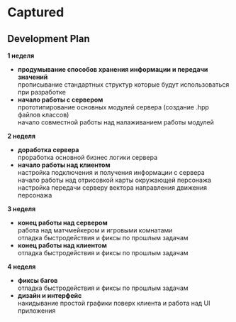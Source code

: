 # Captured

## **Development Plan**
**1 неделя**
* **продумывание способов хранения информации и передачи значений**  
прописывание стандартных структур которые будут использоваться при разработке
* **начало работы с сервером**  
прототипирование основных модулей сервера (создание .hpp файлов классов)  
начало совместной работы над налаживанием работы модулей

**2 неделя**
* **доработка сервера**  
проработка основной бизнес логики сервера
* **начало работы над клиентом**  
настройка подключения и получения информации с сервера  
начало работы над отрисовкой карты окружающей персонажа  
настройка передачи серверу вектора направления движения персонажа

**3 неделя**
* **конец работы над сервером**  
работа над матчмейкером и игровыми комнатами  
отладка быстродействия и фиксы по прошлым задачам
* **конец работы над клиентом**  
отладка быстродействия и фиксы по прошлым задачам

**4 неделя**
* **фиксы багов**  
отладка быстродействия и фиксы по прошлым задачам
* **дизайн и интерфейс**  
накидывание простой графики поверх клиента и работа над UI приложения
